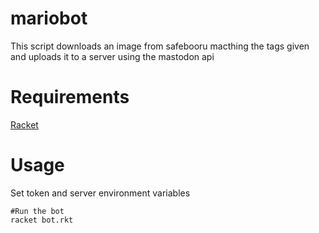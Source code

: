 # mariobot
This script downloads an image from safebooru macthing the tags given and uploads it to a server using the mastodon api

# Requirements
[Racket](https://download.racket-lang.org/)

# Usage
Set token and server environment variables 
```shell
#Run the bot 
racket bot.rkt
```
 
